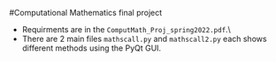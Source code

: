#Computational Mathematics final project
- Requirments are in the `ComputMath_Proj_spring2022.pdf`.\
- There are 2 main files `mathscall.py` and `mathscall2.py` each shows different methods using the PyQt GUI.

